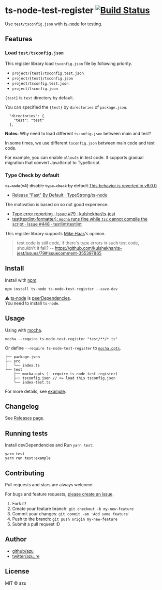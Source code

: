 # ts-node-test-register [![Build Status](https://travis-ci.org/azu/ts-node-test-register.svg?branch=master)](https://travis-ci.org/azu/ts-node-test-register)

Use `test/tsconfig.json` with [ts-node](https://github.com/TypeStrong/ts-node "ts-node") for testing.

## Features

### Load `test/tsconfig.json`

This register library load `tsconfig.json` file by following priority.

- `project/{test}/tsconfig.test.json`
- `project/{test}/tsconfig.json`
- `project/tsconfig.test.json`
- `project/tsconfig.json`

`{test}` is `test` directory by default.

You can specified the `{test}` by `directories` of `package.json`.

```
  "directories": {
    "test": "test"
  },
```

**Notes:** Why need to load different `tsconfig.json` between main and test?

In some times, we use different `tsconfig.json` between main code and test code.

For example, you can enable `allowJs` in test code.
It supports gradual migration that convert JavaScript to TypeScript. 

### Type Check by default

<del>`ts-node`(v4) disable `type-check` by default.</del><ins>This behavior is reverted in [v6.0.0](https://github.com/TypeStrong/ts-node/releases/tag/v6.0.0)</ins>

- [Release "Fast" By Default · TypeStrong/ts-node](https://github.com/TypeStrong/ts-node/releases/tag/v4.0.0 "Release &#34;Fast&#34; By Default · TypeStrong/ts-node")

The motivation is based on so not good experience.

- [Type error reporting · Issue #79 · kulshekhar/ts-jest](https://github.com/kulshekhar/ts-jest/issues/79 "Type error reporting · Issue #79 · kulshekhar/ts-jest")
- [test(textlint-formatter): `mocha` runs fine while `tsc` cannot compile the script · Issue #448 · textlint/textlint](https://github.com/textlint/textlint/issues/448 "test(textlint-formatter): `mocha` runs fine while `tsc` cannot compile the script · Issue #448 · textlint/textlint")

This register library supports [Mike Haas](https://github.com/mikehaas763 "Mike Haas")'s opinion.

> test code is still code, if there's type errors in such test code, shouldn't it fail?
> -- <https://github.com/kulshekhar/ts-jest/issues/79#issuecomment-355397865>


## Install

Install with [npm](https://www.npmjs.com/):

    npm install ts-node ts-node-test-register --save-dev

:warning: [ts-node](https://github.com/TypeStrong/ts-node "ts-node") is [peerDependencies](https://docs.npmjs.com/files/package.json#peerdependencies "peerDependencies").  
You need to install `ts-node`.

## Usage

Using with [mocha](https://github.com/mochajs/mocha "mocha").

```
mocha --require ts-node-test-register "test/**/*.ts"
```

Or define `--require ts-node-test-register` to [`mocha.opts`](example/test/mocha.opts).

```
├── package.json
├── src
│   └── index.ts
└── test
    ├── mocha.opts (--require ts-node-test-register)
    ├── tsconfig.json // <= load this tsconfig.json
    └── index-test.ts
```

For more details, see [example](./example/).

## Changelog

See [Releases page](https://github.com/azu/ts-node-test-register/releases).

## Running tests

Install devDependencies and Run `yarn test`:

    yarn test
    yarn run test:example

## Contributing

Pull requests and stars are always welcome.

For bugs and feature requests, [please create an issue](https://github.com/azu/ts-node-test-register/issues).

1. Fork it!
2. Create your feature branch: `git checkout -b my-new-feature`
3. Commit your changes: `git commit -am 'Add some feature'`
4. Push to the branch: `git push origin my-new-feature`
5. Submit a pull request :D

## Author

- [github/azu](https://github.com/azu)
- [twitter/azu_re](https://twitter.com/azu_re)

## License

MIT © azu
